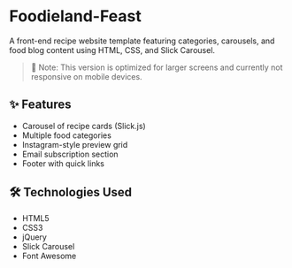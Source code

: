 # Foodieland-Feast
A front-end recipe website template featuring categories, carousels, and food blog content using HTML, CSS, and Slick Carousel.

> 📌 Note: This version is optimized for larger screens and currently not responsive on mobile devices.

## ✨ Features
- Carousel of recipe cards (Slick.js)
- Multiple food categories
- Instagram-style preview grid
- Email subscription section
- Footer with quick links

## 🛠️ Technologies Used
- HTML5
- CSS3
- jQuery
- Slick Carousel
- Font Awesome
